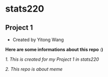 # stats220
## Project 1
* Created by Yitong Wang 

**Here are some informations about this repo :)** 

*1. This is created for my Project 1 in stats220* 

*2. This repo is about meme*
